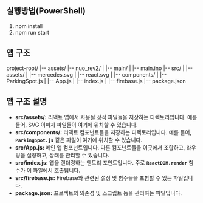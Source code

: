 ## 실행방법(PowerShell)
1. npm install
2. npm run start

## 앱 구조
project-root/
|-- assets/
|-- nuo_rev2/
|   |-- main/
|       |-- main.ino
|-- src/
|   |-- assets/
|       |-- mercedes.svg
|       |-- react.svg
|   |-- components/
|       |-- ParkingSpot.js
|   |-- App.js
|   |-- index.js
|   |-- firebase.js
|-- package.json

## 앱 구조 설명
- **src/assets/:** 리액트 앱에서 사용될 정적 파일들을 저장하는 디렉토리입니다. 예를 들어, SVG 이미지 파일들이 여기에 위치할 수 있습니다.
- **src/components/:** 리액트 컴포넌트들을 저장하는 디렉토리입니다. 예를 들어, **`ParkingSpot.js`** 같은 파일이 여기에 위치할 수 있습니다.
- **src/App.js:** 메인 앱 컴포넌트입니다. 다른 컴포넌트들을 이곳에서 조합하고, 라우팅을 설정하고, 상태를 관리할 수 있습니다.
- **src/index.js:** 앱을 렌더링하는 엔트리 포인트입니다. 주로 **`ReactDOM.render`** 함수가 이 파일에서 호출됩니다.
- **src/firebase.js:** Firebase와 관련된 설정 및 함수들을 포함할 수 있는 파일입니다.
- **package.json:** 프로젝트의 의존성 및 스크립트 등을 관리하는 파일입니다.
